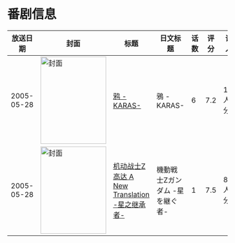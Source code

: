 # 番剧信息

|放送日期|封面|标题|日文标题|话数|评分|评分人数|
|---|---|---|---|---|---|---|
|2005-05-28|<img src="https://lain.bgm.tv/pic/cover/c/9a/49/2135_jLBz1.jpg" alt="封面" style="width:150px;height:200px;object-fit:cover;">|[鸦 -KARAS-](https://bangumi.tv/subject/2135)|鴉 -KARAS-|6|7.2|1670人评分|
|2005-05-28|<img src="https://lain.bgm.tv/pic/cover/c/54/3e/5378_AhaCA.jpg" alt="封面" style="width:150px;height:200px;object-fit:cover;">|[机动战士Z高达 A New Translation -星之继承者-](https://bangumi.tv/subject/5378)|機動戦士Zガンダム -星を継ぐ者-|1|7.5|882人评分|
